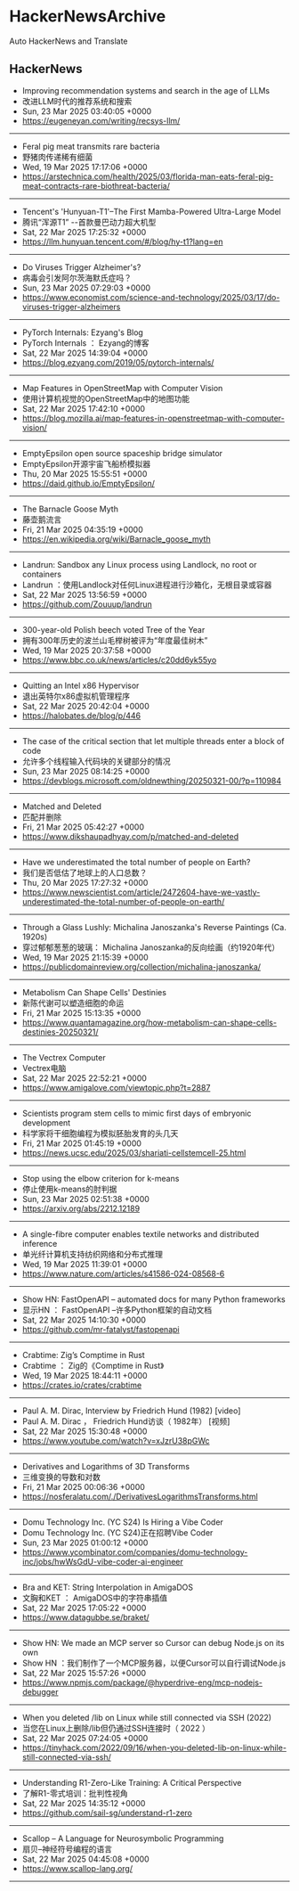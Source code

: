 # HackerNewsArchive
Auto HackerNews and Translate

## HackerNews
* Improving recommendation systems and search in the age of LLMs
* 改进LLM时代的推荐系统和搜索
* Sun, 23 Mar 2025 03:40:05 +0000
* https://eugeneyan.com/writing/recsys-llm/
----
* Feral pig meat transmits rare bacteria
* 野猪肉传递稀有细菌
* Wed, 19 Mar 2025 17:17:06 +0000
* https://arstechnica.com/health/2025/03/florida-man-eats-feral-pig-meat-contracts-rare-biothreat-bacteria/
----
* Tencent's 'Hunyuan-T1'–The First Mamba-Powered Ultra-Large Model
* 腾讯“浑源T1” --首款曼巴动力超大机型
* Sat, 22 Mar 2025 17:25:32 +0000
* https://llm.hunyuan.tencent.com/#/blog/hy-t1?lang=en
----
* Do Viruses Trigger Alzheimer's?
* 病毒会引发阿尔茨海默氏症吗？
* Sun, 23 Mar 2025 07:29:03 +0000
* https://www.economist.com/science-and-technology/2025/03/17/do-viruses-trigger-alzheimers
----
* PyTorch Internals: Ezyang's Blog
* PyTorch Internals ： Ezyang的博客
* Sat, 22 Mar 2025 14:39:04 +0000
* https://blog.ezyang.com/2019/05/pytorch-internals/
----
* Map Features in OpenStreetMap with Computer Vision
* 使用计算机视觉的OpenStreetMap中的地图功能
* Sat, 22 Mar 2025 17:42:10 +0000
* https://blog.mozilla.ai/map-features-in-openstreetmap-with-computer-vision/
----
* EmptyEpsilon open source spaceship bridge simulator
* EmptyEpsilon开源宇宙飞船桥模拟器
* Thu, 20 Mar 2025 15:55:51 +0000
* https://daid.github.io/EmptyEpsilon/
----
* The Barnacle Goose Myth
* 藤壶鹅流言
* Fri, 21 Mar 2025 04:35:19 +0000
* https://en.wikipedia.org/wiki/Barnacle_goose_myth
----
* Landrun: Sandbox any Linux process using Landlock, no root or containers
* Landrun ：使用Landlock对任何Linux进程进行沙箱化，无根目录或容器
* Sat, 22 Mar 2025 13:56:59 +0000
* https://github.com/Zouuup/landrun
----
* 300-year-old Polish beech voted Tree of the Year
* 拥有300年历史的波兰山毛榉树被评为“年度最佳树木”
* Wed, 19 Mar 2025 20:37:58 +0000
* https://www.bbc.co.uk/news/articles/c20dd6yk55yo
----
* Quitting an Intel x86 Hypervisor
* 退出英特尔x86虚拟机管理程序
* Sat, 22 Mar 2025 20:42:04 +0000
* https://halobates.de/blog/p/446
----
* The case of the critical section that let multiple threads enter a block of code
* 允许多个线程输入代码块的关键部分的情况
* Sun, 23 Mar 2025 08:14:25 +0000
* https://devblogs.microsoft.com/oldnewthing/20250321-00/?p=110984
----
* Matched and Deleted
* 匹配并删除
* Fri, 21 Mar 2025 05:42:27 +0000
* https://www.dikshaupadhyay.com/p/matched-and-deleted
----
* Have we underestimated the total number of people on Earth?
* 我们是否低估了地球上的人口总数？
* Thu, 20 Mar 2025 17:27:32 +0000
* https://www.newscientist.com/article/2472604-have-we-vastly-underestimated-the-total-number-of-people-on-earth/
----
* Through a Glass Lushly: Michalina Janoszanka's Reverse Paintings (Ca. 1920s)
* 穿过郁郁葱葱的玻璃： Michalina Janoszanka的反向绘画（约1920年代）
* Wed, 19 Mar 2025 21:15:39 +0000
* https://publicdomainreview.org/collection/michalina-janoszanka/
----
* Metabolism Can Shape Cells' Destinies
* 新陈代谢可以塑造细胞的命运
* Fri, 21 Mar 2025 15:13:35 +0000
* https://www.quantamagazine.org/how-metabolism-can-shape-cells-destinies-20250321/
----
* The Vectrex Computer
* Vectrex电脑
* Sat, 22 Mar 2025 22:52:21 +0000
* https://www.amigalove.com/viewtopic.php?t=2887
----
* Scientists program stem cells to mimic first days of embryonic development
* 科学家将干细胞编程为模拟胚胎发育的头几天
* Fri, 21 Mar 2025 01:45:19 +0000
* https://news.ucsc.edu/2025/03/shariati-cellstemcell-25.html
----
* Stop using the elbow criterion for k-means
* 停止使用k-means的肘判据
* Sun, 23 Mar 2025 02:51:38 +0000
* https://arxiv.org/abs/2212.12189
----
* A single-fibre computer enables textile networks and distributed inference
* 单光纤计算机支持纺织网络和分布式推理
* Wed, 19 Mar 2025 11:39:01 +0000
* https://www.nature.com/articles/s41586-024-08568-6
----
* Show HN: FastOpenAPI – automated docs for many Python frameworks
* 显示HN ： FastOpenAPI –许多Python框架的自动文档
* Sat, 22 Mar 2025 14:10:30 +0000
* https://github.com/mr-fatalyst/fastopenapi
----
* Crabtime: Zig’s Comptime in Rust
* Crabtime ： Zig的《Comptime in Rust》
* Wed, 19 Mar 2025 18:44:11 +0000
* https://crates.io/crates/crabtime
----
* Paul A. M. Dirac, Interview by Friedrich Hund (1982) [video]
* Paul A. M. Dirac ， Friedrich Hund访谈（ 1982年） [视频]
* Sat, 22 Mar 2025 15:30:48 +0000
* https://www.youtube.com/watch?v=xJzrU38pGWc
----
* Derivatives and Logarithms of 3D Transforms
* 三维变换的导数和对数
* Fri, 21 Mar 2025 00:06:36 +0000
* https://nosferalatu.com/./DerivativesLogarithmsTransforms.html
----
* Domu Technology Inc. (YC S24) Is Hiring a Vibe Coder
* Domu Technology Inc. (YC S24)正在招聘Vibe Coder
* Sun, 23 Mar 2025 01:00:12 +0000
* https://www.ycombinator.com/companies/domu-technology-inc/jobs/hwWsGdU-vibe-coder-ai-engineer
----
* Bra and KET: String Interpolation in AmigaDOS
* 文胸和KET ： AmigaDOS中的字符串插值
* Sat, 22 Mar 2025 17:05:22 +0000
* https://www.datagubbe.se/braket/
----
* Show HN: We made an MCP server so Cursor can debug Node.js on its own
* Show HN ：我们制作了一个MCP服务器，以便Cursor可以自行调试Node.js
* Sat, 22 Mar 2025 15:57:26 +0000
* https://www.npmjs.com/package/@hyperdrive-eng/mcp-nodejs-debugger
----
* When you deleted /lib on Linux while still connected via SSH (2022)
* 当您在Linux上删除/lib但仍通过SSH连接时（ 2022 ）
* Sat, 22 Mar 2025 07:24:05 +0000
* https://tinyhack.com/2022/09/16/when-you-deleted-lib-on-linux-while-still-connected-via-ssh/
----
* Understanding R1-Zero-Like Training: A Critical Perspective
* 了解R1-零式培训：批判性视角
* Sat, 22 Mar 2025 14:35:12 +0000
* https://github.com/sail-sg/understand-r1-zero
----
* Scallop – A Language for Neurosymbolic Programming
* 扇贝–神经符号编程的语言
* Sat, 22 Mar 2025 04:45:08 +0000
* https://www.scallop-lang.org/
----

